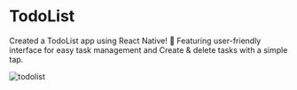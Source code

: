 # TodoList
Created a TodoList app using React Native! 🚀 Featuring user-friendly interface for easy task management and Create &amp; delete tasks with a simple tap.

![todolist](https://github.com/Vinod-Mane3021/TodoList/assets/92261457/6dd9bcec-8866-46b4-8471-a38cf16dc5b7)
